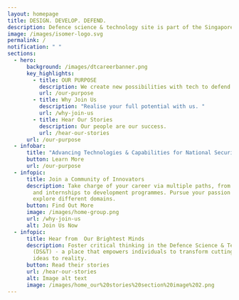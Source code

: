 ```yaml
---
layout: homepage
title: DESIGN. DEVELOP. DEFEND.
description: Defence science & technology site is part of the Singapore Government
image: /images/isomer-logo.svg
permalink: /
notification: " "
sections:
  - hero:
      background: /images/dtcareerbanner.png
      key_highlights:
        - title: OUR PURPOSE
          description: We create new possibilities with tech to defend Singapore. 
          url: /our-purpose
        - title: Why Join Us
          description: "Realise your full potential with us. "
          url: /why-join-us
        - title: Hear Our Stories
          description: Our people are our success.
          url: /hear-our-stories
      url: /our-purpose
  - infobar:
      title: "Advancing Technologies & Capabilities for National Security "
      button: Learn More
      url: /our-purpose
  - infopic:
      title: Join a Community of Innovators
      description: Take charge of your career via multiple paths, from scholarships
        and internships to development programmes. Pursue your passion or
        explore different domains.​
      button: Find Out More
      image: /images/home-group.png
      url: /why-join-us
      alt: Join Us Now
  - infopic:
      title: Hear from  Our Brightest Minds
      description: Foster critical thinking in the Defence Science & Technology sector
        (DS&T) - a place that empowers individuals to transform cutting-edge
        ideas to reality.
      button: Read their stories
      url: /hear-our-stories
      alt: Image alt text
      image: /images/home_our%20stories%20section%20image%202.png
---
```

